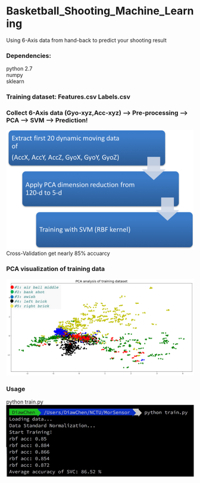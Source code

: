 # Basketball_Shooting_Machine_Learning
Using 6-Axis data from hand-back to predict your shooting result
### Dependencies:
python 2.7<br>
numpy <br>
sklearn 
### Training dataset: Features.csv Labels.csv
### Collect 6-Axis data (Gyo-xyz,Acc-xyz) --> Pre-processing --> PCA --> SVM --> Prediction!
![image](https://github.com/ss87021456/Basketball_Shooting_Machine_Learning/blob/master/Algorithm.png)
Cross-Validation get nearly 85% accuarcy
### PCA visualization of training data
![image](https://github.com/ss87021456/Basketball_Shooting_Machine_Learning/blob/master/PCA.png)
### Usage
python train.py
![image](https://github.com/ss87021456/Basketball_Shooting_Machine_Learning/blob/master/train.png)
